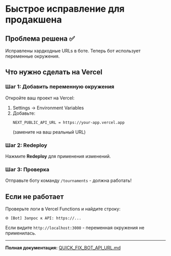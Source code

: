 # Быстрое исправление для продакшена

## Проблема решена ✅

Исправлены хардкодные URLs в боте. Теперь бот использует переменные окружения.

## Что нужно сделать на Vercel

### Шаг 1: Добавить переменную окружения

Откройте ваш проект на Vercel:

1. Settings → Environment Variables
2. Добавьте:
   ```
   NEXT_PUBLIC_API_URL = https://your-app.vercel.app
   ```
   (замените на ваш реальный URL)

### Шаг 2: Redeploy

Нажмите **Redeploy** для применения изменений.

### Шаг 3: Проверка

Отправьте боту команду `/tournaments` - должна работать!

## Если не работает

Проверьте логи в Vercel Functions и найдите строку:
```
🌐 [Bot] Запрос к API: https://...
```

Если видите `http://localhost:3000` - переменная окружения не применилась.

---

**Полная документация:** [QUICK_FIX_BOT_API_URL.md](./QUICK_FIX_BOT_API_URL.md)

